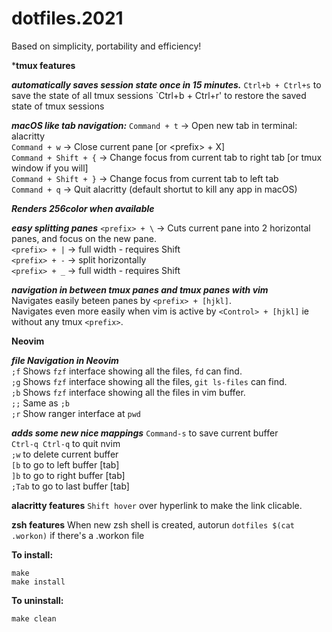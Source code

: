 # dotfiles.2021
Based on simplicity, portability and efficiency!

***tmux features**

***automatically saves session state once in 15 minutes.***
`Ctrl+b + Ctrl+s` to save the state of all tmux sessions
`Ctrl+b + Ctrl+r' to restore the saved state of tmux sessions

***macOS like tab navigation:***
`Command + t`         -> Open new tab in terminal: alacritty  
`Command + w`         -> Close current pane [or \<prefix\> + X]  
`Command + Shift + {` -> Change focus from current tab to right tab [or tmux window if you will]  
`Command + Shift + }` -> Change focus from current tab to left tab  
`Command + q`         -> Quit alacritty (default shortut to kill any app in macOS)

***Renders 256color when available***  
  
***easy splitting panes***
`<prefix> + \` -> Cuts current pane into 2 horizontal panes, and focus on the new pane.  
`<prefix> + |` -> full width - requires Shift  
`<prefix> + -` -> split horizontally  
`<prefix> + _` -> full width - requires Shift  
  
***navigation in between tmux panes and tmux panes with vim***  
Navigates easily beteen panes by `<prefix> + [hjkl]`.  
Navigates even more easily when vim is active by `<Control> + [hjkl]` ie without any tmux `<prefix>`.  

**Neovim**

***file Navigation in Neovim***  
`;f` Shows `fzf` interface showing all the files, `fd` can find.  
`;g` Shows `fzf` interface showing all the files, `git ls-files` can find.  
`;b` Shows `fzf` interface showing all the files in vim buffer.  
`;;` Same as `;b`  
`;r` Show ranger interface at `pwd`  

***adds some new nice mappings***
`Command-s` to save current buffer  
`Ctrl-q Ctrl-q` to quit nvim  
`;w`  to delete current buffer  
`[b` to go to left buffer [tab]  
`]b` to go to right buffer [tab]  
`;Tab` to go to last buffer [tab]  

**alacritty features**
`Shift hover` over hyperlink to make the link clicable.  

**zsh features**
When new zsh shell is created, autorun `dotfiles $(cat .workon)` if there's a .workon file  


**To install:**
```
make
make install
```

**To uninstall:**
```
make clean
```
